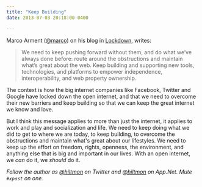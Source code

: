```yaml
---
title: "Keep Building"
date: 2013-07-03 20:18:00-0400

---
```


Marco Arment ([@marco](http://twitter.com/marcoarment)) on his blog in [Lockdown](http://www.marco.org/2013/07/03/lockdown), writes:

> We need to keep pushing forward without them, and do what we’ve always done before: route around the obstructions and maintain what’s great about the web. Keep building and supporting new tools, technologies, and platforms to empower independence, interoperability, and web property ownership.

The context is how the big internet companies like Facebook, Twitter and Google have locked down the open internet, and that we need to overcome their new barriers and keep building so that we can keep the great internet we know and love.

But I think this message applies to more than just the internet, it applies to work and play and socialization and life. We need to keep doing what we did to get to where we are today, to keep building, to overcome the obstructions and maintain what's great about our lifestyles. We need to keep up the effort on freedom, rights, openness, the environment, and anything else that is big and important in our lives. With an open internet, we *can* do it, we *should*  do it.

*Follow the author as [@hiltmon](https://twitter.com/hiltmon) on Twitter and [@hiltmon](http://alpha.app.net/hiltmon) on App.Net. Mute `#xpost` on one.*
